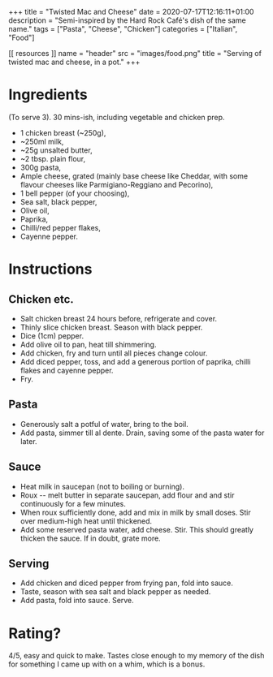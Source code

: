 +++
title = "Twisted Mac and Cheese"
date = 2020-07-17T12:16:11+01:00
description = "Semi-inspired by the Hard Rock Café's dish of the same name."
tags = ["Pasta", "Cheese", "Chicken"]
categories = ["Italian", "Food"]

[[ resources ]]
  name = "header"
  src = "images/food.png"
  title = "Serving of twisted mac and cheese, in a pot."
+++
<!--more-->

# Ingredients
(To serve 3). 30 mins-ish, including vegetable and chicken prep.

* 1 chicken breast (\~250g),
* \~250ml milk,
* \~25g unsalted butter,
* \~2 tbsp. plain flour,
* 300g pasta,
* Ample cheese, grated (mainly base cheese like Cheddar, with some flavour cheeses like Parmigiano-Reggiano and Pecorino),
* 1 bell pepper (of your choosing),
* Sea salt, black pepper,
* Olive oil,
* Paprika,
* Chilli/red pepper flakes,
* Cayenne pepper.

# Instructions

## Chicken etc.
* Salt chicken breast 24 hours before, refrigerate and cover.
* Thinly slice chicken breast. Season with black pepper.
* Dice (1cm) pepper.
* Add olive oil to pan, heat till shimmering.
* Add chicken, fry and turn until all pieces change colour.
* Add diced pepper, toss, and add a generous portion of paprika, chilli flakes and cayenne pepper.
* Fry.

## Pasta
* Generously salt a potful of water, bring to the boil.
* Add pasta, simmer till al dente. Drain, saving some of the pasta water for later.

## Sauce
* Heat milk in saucepan (not to boiling or burning).
* Roux -- melt butter in separate saucepan, add flour and and stir continuously for a few minutes.
* When roux sufficiently done, add and mix in milk by small doses. Stir over medium-high heat until thickened.
* Add some reserved pasta water, add cheese. Stir. This should greatly thicken the sauce. If in doubt, grate more.

## Serving
* Add chicken and diced pepper from frying pan, fold into sauce.
* Taste, season with sea salt and black pepper as needed.
* Add pasta, fold into sauce. Serve.

# Rating?
4/5, easy and quick to make. Tastes close enough to my memory of the dish for something I came up with on a whim, which is a bonus.
